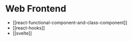 # Web Frontend

* [[react-functional-component-and-class-component]]
* [[react-hooks]]
* [[svelte]]
